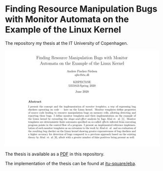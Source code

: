 # Finding Resource Manipulation Bugs with Monitor Automata on the Example of the Linux Kernel

The repository my thesis at the IT University of Copenhagen.

![Frontpage](front.png "Frontpage")

The thesis is available as a [PDF](report.pdf) in this repository. 

The implementation of the thesis can be found at [itu-square/eba](https://github.com/itu-square/eba).
